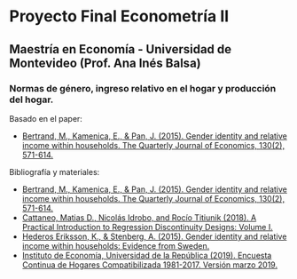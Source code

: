 # Proyecto Final Econometría II 
## Maestría en Economía - Universidad de Montevideo (Prof. Ana Inés Balsa)

### Normas de género, ingreso relativo en el hogar y producción del hogar.

Basado en el paper:

- [Bertrand, M., Kamenica, E., & Pan, J. (2015). Gender identity and relative income within households. The Quarterly Journal of Economics, 130(2), 571-614.](https://academic.oup.com/qje/article/130/2/571/2330321)

Bibliografía y materiales:

- [Bertrand, M., Kamenica, E., & Pan, J. (2015). Gender identity and relative income within households. The Quarterly Journal of Economics, 130(2), 571-614.](https://academic.oup.com/qje/article/130/2/571/2330321)
- [Cattaneo, Matias D., Nicolás Idrobo, and Rocío Titiunik (2018). A Practical Introduction to Regression Discontinuity Designs: Volume I.](https://cattaneo.princeton.edu/books/Cattaneo-Idrobo-Titiunik_2018_CUP-Vol1.pdf)
- [Hederos Eriksson, K., & Stenberg, A. (2015). Gender identity and relative income within households: Evidence from Sweden.](http://ftp.iza.org/dp9533.pdf)
- [Instituto de Economía, Universidad de la República (2019). Encuesta Continua de Hogares Compatibilizada 1981-2017. Versión marzo 2019.](http://www.iecon.ccee.edu.uy/)


